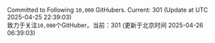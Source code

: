 Committed to Following `10,000` GitHubers. Current: <!-- FOLLOWING_COUNT -->301<!-- FOLLOWING_COUNT --> (Update at UTC <!-- LAST_UPDATED -->2025-04-25 22:39:03<!-- LAST_UPDATED -->)<br>
致力于关注`10,000`个GitHuber。当前：<!-- FOLLOWING_COUNT -->301<!-- FOLLOWING_COUNT --> (更新于北京时间 <!-- LAST_UPDATED_CST -->2025-04-26 06:39:03<!-- LAST_UPDATED_CST -->)
